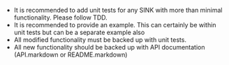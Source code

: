 * It is recommended to add unit tests for any SINK with more than minimal functionality. Please follow TDD.  
* It is recommended to provide an example. This can certainly be within unit tests but can be a separate example also
* All modified functionality must be backed up with unit tests. 
* All new functionality should be backed up with API documentation (API.markdown or README.markdown)
